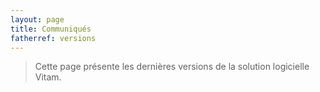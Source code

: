 ```yaml
---
layout: page
title: Communiqués
fatherref: versions
---
```


> Cette page présente les dernières versions de la solution logicielle Vitam.

